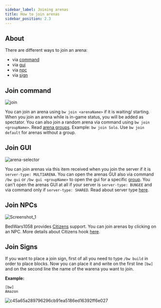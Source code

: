 ```yaml
---
sidebar_label: Joining arenas
title: How to join arenas
sidebar_position: 2.3
---
```

## About
There are different ways to join an arena:
*  via [command](how-to-join-arenas#join-command)
*  via [gui](how-to-join-arenas#join-gui)
*  via [npc](how-to-join-arenas#join-gui)
*  via [sign](how-to-join-arenas#join-signs)

## Join command
![join](/uploads/join.png)

You can join an arena using `bw join <arenaName>` if it is waiting/ starting. When you join an arena while is in-game status, you will be added as spectator. You can also join a random arena via command using `bw join <groupName>`. Read [arena groups](arena-groups). Example: `bw join Solo`. Use `bw join default` for arenas without a group.

## Join GUI
![arena-selector](/uploads/arena-selector.png)

You can join arenas via this item received when you join the server if it is `server-type: MULTIARENA`. You can open the arenas GUI also via command `/bw gui` or `/bw gui <groupName>` to open the gui for a specific [group](arena-groups). You can't open the arenas GUI at all if your server is `server-type: BUNGEE` and via command only if `server-type: SHARED`. Read about server type [here](../configuration/main-configuration#servertype).

## Join NPCs
![Screenshot_1](/uploads/Screenshot_1.png)

BedWars1058 provides [Citizens](https://www.spigotmc.org/resources/citizens.13811/) support. You can join arenas by clicking on an NPC. More details about Citizens hook [here](../hooks/citizens-hook).

## Join Signs
If you want to place a join sign, first of all you need to type `/bw build` in order to place blocks. Now you can place it and write on the first line `[bw]` and on the second line the name of the warena you want to join.

**Example:**
```
[bw]
Amazon
```
![c45a65a289796296cb91ea5186ed16392ff6e027](/uploads/c45a65a289796296cb91ea5186ed16392ff6e027.png)